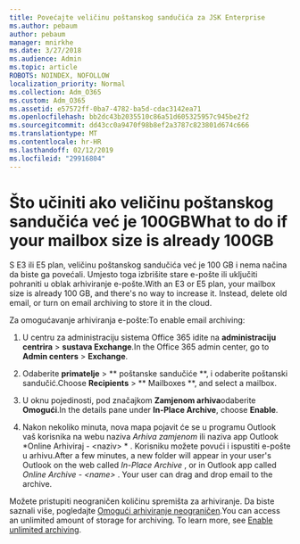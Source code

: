 ```yaml
---
title: Povećajte veličinu poštanskog sandučića za JSK Enterprise
ms.author: pebaum
author: pebaum
manager: mnirkhe
ms.date: 3/27/2018
ms.audience: Admin
ms.topic: article
ROBOTS: NOINDEX, NOFOLLOW
localization_priority: Normal
ms.collection: Adm_O365
ms.custom: Adm_O365
ms.assetid: e57572ff-0ba7-4782-ba5d-cdac3142ea71
ms.openlocfilehash: bb2dc43b2035510c86a51d605325957c945be2f2
ms.sourcegitcommit: dd43cc0a9470f98b8ef2a3787c823801d674c666
ms.translationtype: MT
ms.contentlocale: hr-HR
ms.lasthandoff: 02/12/2019
ms.locfileid: "29916804"
---
```

# <a name="what-to-do-if-your-mailbox-size-is-already-100gb"></a><span data-ttu-id="6559e-102">Što učiniti ako veličinu poštanskog sandučića već je 100GB</span><span class="sxs-lookup"><span data-stu-id="6559e-102">What to do if your mailbox size is already 100GB</span></span>

<span data-ttu-id="6559e-p101">S E3 ili E5 plan, veličinu poštanskog sandučića već je 100 GB i nema načina da biste ga povećali. Umjesto toga izbrišite stare e-pošte ili uključiti pohraniti u oblak arhiviranje e-pošte.</span><span class="sxs-lookup"><span data-stu-id="6559e-p101">With an E3 or E5 plan, your mailbox size is already 100 GB, and there's no way to increase it. Instead, delete old email, or turn on email archiving to store it in the cloud.</span></span> 
  
<span data-ttu-id="6559e-105">Za omogućavanje arhiviranja e-pošte:</span><span class="sxs-lookup"><span data-stu-id="6559e-105">To enable email archiving:</span></span>
  
1. <span data-ttu-id="6559e-106">U centru za administraciju sistema Office 365 idite na **administraciju centrira** \> **sustava Exchange**.</span><span class="sxs-lookup"><span data-stu-id="6559e-106">In the Office 365 admin center, go to **Admin centers** \> **Exchange**.</span></span> 
    
2. <span data-ttu-id="6559e-107">Odaberite **primatelje** \> \*\* poštanske sandučiće \*\*, i odaberite poštanski sandučić.</span><span class="sxs-lookup"><span data-stu-id="6559e-107">Choose **Recipients** \> \*\* Mailboxes \*\*, and select a mailbox.</span></span> 
    
3. <span data-ttu-id="6559e-108">U oknu pojedinosti, pod značajkom **Zamjenom arhiva**odaberite **Omogući**.</span><span class="sxs-lookup"><span data-stu-id="6559e-108">In the details pane under **In-Place Archive**, choose **Enable**.</span></span> 
    
4. <span data-ttu-id="6559e-p102">Nakon nekoliko minuta, nova mapa pojavit će se u programu Outlook vaš korisnika na webu naziva *Arhiva zamjenom* ili naziva app Outlook \*Online Arhiviraj - \<naziv\> \* . Korisniku možete povući i ispustiti e-pošte u arhivu.</span><span class="sxs-lookup"><span data-stu-id="6559e-p102">After a few minutes, a new folder will appear in your user's Outlook on the web called  *In-Place Archive*  , or in Outlook app called  *Online Archive - \<name\>*  . Your user can drag and drop email to the archive.</span></span> 
    
<span data-ttu-id="6559e-p103">Možete pristupiti neograničen količinu spremišta za arhiviranje. Da biste saznali više, pogledajte [Omogući arhiviranje neograničen](https://support.office.com/article/enable-unlimited-archiving-in-office-365-admin-help-e2a789f2-9962-4960-9fd4-a00aa063559e).</span><span class="sxs-lookup"><span data-stu-id="6559e-p103">You can access an unlimited amount of storage for archiving. To learn more, see [Enable unlimited archiving](https://support.office.com/article/enable-unlimited-archiving-in-office-365-admin-help-e2a789f2-9962-4960-9fd4-a00aa063559e).</span></span>
  

